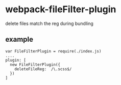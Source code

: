 # webpack-fileFilter-plugin
delete files match the reg during bundling
## example

```
var FileFilterPlugin = require(./index.js)
....
plugin: [
  new FileFilterPlugin({
    deleteFileReg:  /\.scss$/
  })
]
```
